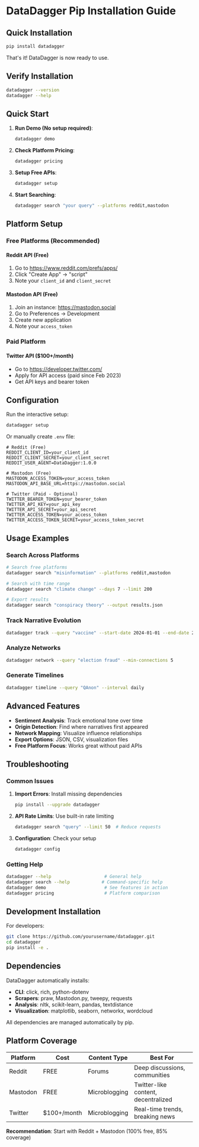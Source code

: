 # DataDagger Pip Installation Guide

## Quick Installation

```bash
pip install datadagger
```

That's it! DataDagger is now ready to use.

## Verify Installation

```bash
datadagger --version
datadagger --help
```

## Quick Start

1. **Run Demo (No setup required)**:
   ```bash
   datadagger demo
   ```

2. **Check Platform Pricing**:
   ```bash
   datadagger pricing
   ```

3. **Setup Free APIs**:
   ```bash
   datadagger setup
   ```

4. **Start Searching**:
   ```bash
   datadagger search "your query" --platforms reddit,mastodon
   ```

## Platform Setup

### Free Platforms (Recommended)

#### Reddit API (Free)
1. Go to https://www.reddit.com/prefs/apps/
2. Click "Create App" → "script"
3. Note your `client_id` and `client_secret`

#### Mastodon API (Free)
1. Join an instance: https://mastodon.social
2. Go to Preferences → Development
3. Create new application
4. Note your `access_token`

### Paid Platform

#### Twitter API ($100+/month)
- Go to https://developer.twitter.com/
- Apply for API access (paid since Feb 2023)
- Get API keys and bearer token

## Configuration

Run the interactive setup:
```bash
datadagger setup
```

Or manually create `.env` file:
```env
# Reddit (Free)
REDDIT_CLIENT_ID=your_client_id
REDDIT_CLIENT_SECRET=your_client_secret
REDDIT_USER_AGENT=DataDagger:1.0.0

# Mastodon (Free)  
MASTODON_ACCESS_TOKEN=your_access_token
MASTODON_API_BASE_URL=https://mastodon.social

# Twitter (Paid - Optional)
TWITTER_BEARER_TOKEN=your_bearer_token
TWITTER_API_KEY=your_api_key
TWITTER_API_SECRET=your_api_secret
TWITTER_ACCESS_TOKEN=your_access_token
TWITTER_ACCESS_TOKEN_SECRET=your_access_token_secret
```

## Usage Examples

### Search Across Platforms
```bash
# Search free platforms
datadagger search "misinformation" --platforms reddit,mastodon

# Search with time range
datadagger search "climate change" --days 7 --limit 200

# Export results
datadagger search "conspiracy theory" --output results.json
```

### Track Narrative Evolution
```bash
datadagger track --query "vaccine" --start-date 2024-01-01 --end-date 2024-12-31
```

### Analyze Networks
```bash
datadagger network --query "election fraud" --min-connections 5
```

### Generate Timelines
```bash
datadagger timeline --query "QAnon" --interval daily
```

## Advanced Features

- **Sentiment Analysis**: Track emotional tone over time
- **Origin Detection**: Find where narratives first appeared  
- **Network Mapping**: Visualize influence relationships
- **Export Options**: JSON, CSV, visualization files
- **Free Platform Focus**: Works great without paid APIs

## Troubleshooting

### Common Issues

1. **Import Errors**: Install missing dependencies
   ```bash
   pip install --upgrade datadagger
   ```

2. **API Rate Limits**: Use built-in rate limiting
   ```bash
   datadagger search "query" --limit 50  # Reduce requests
   ```

3. **Configuration**: Check your setup
   ```bash
   datadagger config
   ```

### Getting Help

```bash
datadagger --help                    # General help
datadagger search --help            # Command-specific help
datadagger demo                      # See features in action
datadagger pricing                   # Platform comparison
```

## Development Installation

For developers:
```bash
git clone https://github.com/yourusername/datadagger.git
cd datadagger
pip install -e .
```

## Dependencies

DataDagger automatically installs:
- **CLI**: click, rich, python-dotenv
- **Scrapers**: praw, Mastodon.py, tweepy, requests
- **Analysis**: nltk, scikit-learn, pandas, textdistance
- **Visualization**: matplotlib, seaborn, networkx, wordcloud

All dependencies are managed automatically by pip.

## Platform Coverage

| Platform | Cost | Content Type | Best For |
|----------|------|-------------|----------|
| Reddit | FREE | Forums | Deep discussions, communities |
| Mastodon | FREE | Microblogging | Twitter-like content, decentralized |
| Twitter | $100+/month | Microblogging | Real-time trends, breaking news |

**Recommendation**: Start with Reddit + Mastodon (100% free, 85% coverage)
